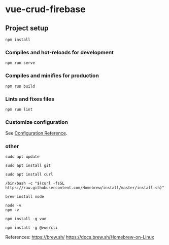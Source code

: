 # vue-crud-firebase

## Project setup
```
npm install
```

### Compiles and hot-reloads for development
```
npm run serve
```

### Compiles and minifies for production
```
npm run build
```

### Lints and fixes files
```
npm run lint
```

### Customize configuration
See [Configuration Reference](https://cli.vuejs.org/config/).

### other
```
sudo apt update
```
```
sudo apt install git
```
```
sudo apt install curl
```
```
/bin/bash -c "$(curl -fsSL https://raw.githubusercontent.com/Homebrew/install/master/install.sh)"
```
```
brew install node
```
```
node -v
npm -v
```
```
npm install -g vue
```
```
npm install -g @vue/cli
```

References: https://brew.sh/
https://docs.brew.sh/Homebrew-on-Linux
